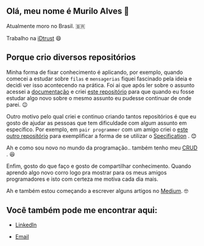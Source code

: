 ## Olá, meu nome é Murilo Alves 👋

Atualmente moro no Brasil. 🇧🇷 

Trabalho na [iDtrust](http://www.idtrust.com.br/) 😄 

## Porque crio diversos repositórios
Minha forma de fixar conhecimento é aplicando, por exemplo, quando comecei a estudar sobre `filas` e `mensagerias` fiquei fascinado pela ideia e decidi
ver isso acontecendo na prática. Foi ai que após ler sobre o assunto acessei a [documentação](https://spring.io/guides/gs/messaging-rabbitmq/) e criei [este repositório](https://github.com/muriloalvesdev/Spring-AMQP) para que quando eu fosse estudar algo novo sobre o mesmo assunto eu pudesse continuar de onde parei. :wink:

Outro motivo pelo qual criei e continuo criando tantos repositórios é que eu gosto de ajudar as pessoas que tem dificuldade com algum assunto em específico. Por exemplo, em `pair programmer` com um amigo criei o [este outro repositório](https://github.com/muriloalvesdev/SpecificationAndSpringDataJPAExample) para exemplificar a forma de se utilizar o [Specification](https://spring.io/blog/2011/04/26/advanced-spring-data-jpa-specifications-and-querydsl/) . :blush:

Ah e como sou novo no mundo da programação.. também tenho meu [CRUD](https://github.com/muriloalvesdev/CreateRetrieveUpdateDelete-backend) . :satisfied:

Enfim, gosto do que faço e gosto de compartilhar conhecimento. Quando aprendo algo novo corro logo pra mostrar para os meus amigos programadores e isto com certeza me motiva cada dia mais. 

Ah e também estou começando a escrever alguns artigos no [Medium](https://medium.com/@muriloalvesdev). 🤓

## Você também pode me encontrar aqui:
- [LinkedIn](https://www.linkedin.com/in/murilo-alves-66039a150/)

- [Email](murilohenrique.ti@outlook.com.br)

